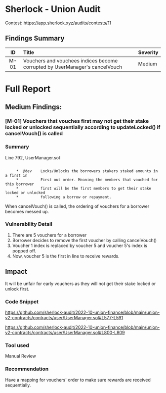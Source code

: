 # Sherlock - Union Audit

Contest: https://app.sherlock.xyz/audits/contests/11

## Findings Summary

|  ID  | Title                                                                       | Severity |
| :--: | :-------------------------------------------------------------------------- | :------- |
| M-01 | Vouchers and vouchees indices become corrupted by UserManager's cancelVouch | Medium   |

# Full Report

## Medium Findings:

### [M-01] Vouchers that vouches first may not get their stake locked or unlocked sequentially according to updateLocked() if cancelVouch() is called
### Summary
Line 792, UserManager.sol
```

     *  @dev    Locks/Unlocks the borrowers stakers staked amounts in a first in
     *          First out order. Meaning the members that vouched for this borrower
     *          first will be the first members to get their stake locked or unlocked
     *          following a borrow or repayment.
```
When cancelVouch() is called, the ordering of vouchers for a borrower becomes messed up.

### Vulnerability Detail
1. There are 5 vouchers for a borrower
2. Borrower decides to remove the first voucher by calling cancelVouch()
3. Voucher 1 index is replaced by voucher 5 and voucher 5's index is popped off.
4. Now, voucher 5 is the first in line to receive rewards.
## Impact
It will be unfair for early vouchers as they will not get their stake locked or unlock first.

### Code Snippet
https://github.com/sherlock-audit/2022-10-union-finance/blob/main/union-v2-contracts/contracts/user/UserManager.sol#L577-L591

https://github.com/sherlock-audit/2022-10-union-finance/blob/main/union-v2-contracts/contracts/user/UserManager.sol#L800-L809

### Tool used
Manual Review

### Recommendation
Have a mapping for vouchers' order to make sure rewards are received sequentially.